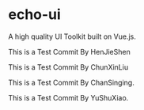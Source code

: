<!--
 * @Author: 申恒杰
 * @Date: 2023-01-24 17:17:49
 * @Description: 铁沸物
 * @FilePath: \echo-ui\README.md
-->

# echo-ui

A high quality UI Toolkit built on Vue.js.

This is a Test Commit By HenJieShen

This is a Test Commit By ChunXinLiu

This is a Test Commit By ChanSinging.

This is a Test Commit By YuShuXiao.
